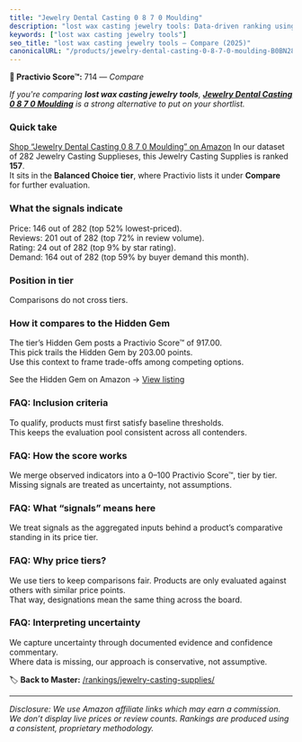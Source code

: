 ```yaml
---
title: "Jewelry Dental Casting 0 8 7 0 Moulding"
description: "lost wax casting jewelry tools: Data-driven ranking using the Practivio Score™. Positioned by quality, value, demand, findability, momentum."
keywords: ["lost wax casting jewelry tools"]
seo_title: "lost wax casting jewelry tools — Compare (2025)"
canonicalURL: "/products/jewelry-dental-casting-0-8-7-0-moulding-B0BN28P225/"
---
```


**🛒 Practivio Score™:** 714 — _Compare_


*If you're comparing **lost wax casting jewelry tools**, **[Jewelry Dental Casting 0 8 7 0 Moulding](https://www.amazon.com/dp/B0BN28P225?tag=practivio-20)** is a strong alternative to put on your shortlist.*
### Quick take
[Shop “Jewelry Dental Casting 0 8 7 0 Moulding” on Amazon](https://www.amazon.com/dp/B0BN28P225?tag=practivio-20)
In our dataset of 282 Jewelry Casting Supplieses, this Jewelry Casting Supplies is ranked **157**.  
It sits in the **Balanced Choice tier**, where Practivio lists it under **Compare** for further evaluation.

### What the signals indicate
Price: 146 out of 282 (top 52% lowest-priced).  
Reviews: 201 out of 282 (top 72% in review volume).  
Rating: 24 out of 282 (top 9% by star rating).  
Demand: 164 out of 282 (top 59% by buyer demand this month).

### Position in tier
Comparisons do not cross tiers.

### How it compares to the Hidden Gem
The tier’s Hidden Gem posts a Practivio Score™ of 917.00.  
This pick trails the Hidden Gem by 203.00 points.  
Use this context to frame trade-offs among competing options.  

See the Hidden Gem on Amazon → [View listing](https://www.amazon.com/dp/B078WP879G?tag=practivio-20)

### FAQ: Inclusion criteria
To qualify, products must first satisfy baseline thresholds.  
This keeps the evaluation pool consistent across all contenders.

### FAQ: How the score works
We merge observed indicators into a 0–100 Practivio Score™, tier by tier.  
Missing signals are treated as uncertainty, not assumptions.

### FAQ: What “signals” means here
We treat signals as the aggregated inputs behind a product’s comparative standing in its price tier.

### FAQ: Why price tiers?
We use tiers to keep comparisons fair. Products are only evaluated against others with similar price points.  
That way, designations mean the same thing across the board.

### FAQ: Interpreting uncertainty
We capture uncertainty through documented evidence and confidence commentary.  
Where data is missing, our approach is conservative, not assumptive.

<!-- Missing template for Compare/CompareWithinPriceClass -->


🏷️ **Back to Master:** [/rankings/jewelry-casting-supplies/](/rankings/jewelry-casting-supplies/)

---
_Disclosure: We use Amazon affiliate links which may earn a commission. We don’t display live prices or review counts. Rankings are produced using a consistent, proprietary methodology._
